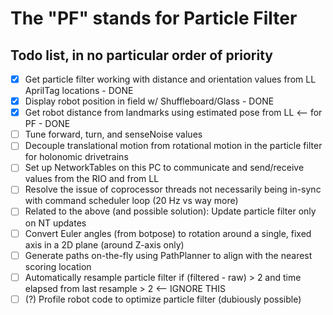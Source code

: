 # The "PF" stands for Particle Filter

## Todo list, in no particular order of priority

- [x] Get particle filter working with distance and orientation values from LL AprilTag locations - DONE
- [x] Display robot position in field w/ Shuffleboard/Glass - DONE
- [x] Get robot distance from landmarks using estimated pose from LL <-- for PF - DONE
- [ ] Tune forward, turn, and senseNoise values
- [ ] Decouple translational motion from rotational motion in the particle filter for holonomic drivetrains
- [ ] Set up NetworkTables on this PC to communicate and send/receive values from the RIO and from LL
- [ ] Resolve the issue of coprocessor threads not necessarily being in-sync with command scheduler loop (20 Hz vs way more)
- [ ] Related to the above (and possible solution): Update particle filter only on NT updates
- [ ] Convert Euler angles (from botpose) to rotation around a single, fixed axis in a 2D plane (around Z-axis only)
- [ ] Generate paths on-the-fly using PathPlanner to align with the nearest scoring location
- [ ] Automatically resample particle filter if (filtered - raw) > 2 and time elapsed from last resample > 2 <-- IGNORE THIS
- [ ] (?) Profile robot code to optimize particle filter (dubiously possible)
